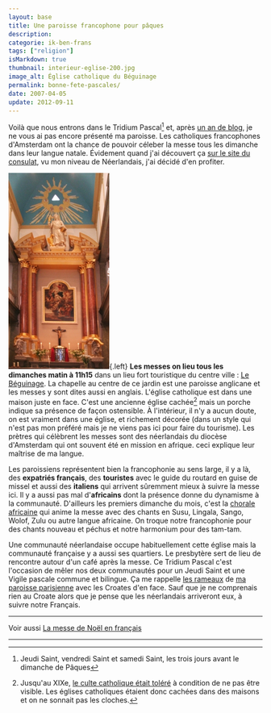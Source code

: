 ```yaml
---
layout: base
title: Une paroisse francophone pour pâques
description: 
categorie: ik-ben-frans
tags: ["religion"]
isMarkdown: true
thumbnail: interieur-eglise-200.jpg
image_alt: Église catholique du Béguinage
permalink: bonne-fete-pascales/
date: 2007-04-05
update: 2012-09-11
---
```




Voilà que nous entrons dans le Tridium Pascal[^1] et, après [un an de blog](/un-an-de-blog-a-amsterdam), je ne vous ai pas encore présenté ma paroisse. Les catholiques francophones d'Amsterdam ont la chance de pouvoir céleber la messe tous les dimanche dans leur langue natale. Évidement quand j'ai découvert ça [sur le site du consulat](http://www.consulfrance-amsterdam.org/article.php3?id_article=50), vu mon niveau de Néerlandais, j'ai décidé d'en profiter.

<!--excerpt-->

![Église catholique du Béguinage](interieur-eglise-200.jpg){.left} **Les messes on lieu tous les dimanches matin à 11h15** dans un lieu fort touristique du centre ville : [Le Béguinage](http://www.begijnhofamsterdam.nl/ ). La chapelle au centre de ce jardin est une paroisse anglicane et les messes y sont dites aussi en anglais. L'église catholique est dans une maison juste en face. C'est une ancienne église cachée[^2] mais un porche indique sa présence de façon ostensible. À l'intérieur, il n'y a aucun doute, on est vraiment dans une église, et richement décorée (dans un style qui n'est pas mon préféré mais je ne viens pas ici pour faire du tourisme). Les prètres qui célèbrent les messes sont des néerlandais du diocèse d'Amsterdam qui ont souvent été en mission en afrique. ceci explique leur maîtrise de ma langue.

Les paroissiens représentent bien la francophonie au sens large, il y a là, des **expatriés français**,  des **touristes** avec le guide du routard en guise de missel et aussi des **italiens** qui arrivent sûremment mieux à suivre la messe ici. Il y a aussi pas mal d'**africains** dont la présence donne du dynamisme à la communauté. D'ailleurs les premiers dimanche du mois, c'est la [chorale africaine](http://www.messecatholiqueamsterdam.org/chorale.html) qui anime la messe avec des chants en Susu, Lingala, Sango, Wolof, Zulu ou autre langue africaine. On troque notre francophonie pour des chants nouveau et péchus et notre harmonium pour des tam-tam.

Une communauté néerlandaise occupe habituellement cette église mais la communauté française y a aussi ses quartiers. Le presbytère sert de lieu de rencontre autour d'un café après la messe. Ce Tridium Pascal c'est l'occasion de mêler nos deux communautés pour un Jeudi Saint et une Vigile pascale commune et bilingue. Ça me rappelle [les rameaux](http://par.stgch.free.fr/vie_paroissiale/actua/rameaux.php) de [ma paroisse parisienne](http://par.stgch.free.fr/) avec les Croates d'en face. Sauf que je ne comprenais rien au Croate alors que je pense que les néerlandais arriveront eux, à suivre notre Français.

----

Voir aussi [La messe de Noël en français](/la-messe-de-noel-en-francais)

---
[^1]: Jeudi Saint, vendredi Saint et samedi Saint, les trois jours avant le dimanche de Pâques
[^2]: Jusqu'au XIXe, [le culte catholique était toléré](/catholiques-et-protestants) à condition de ne pas être visible. Les églises catholiques étaient donc cachées dans des maisons et on ne sonnait pas les cloches.